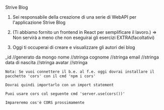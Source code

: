 <!--todo IL NOSTRO PRIMO API -->

Strive Blog

1. Sei responsabile della creazione di una serie di WebAPI per l'applicazione Strive Blog

2. (Ti abbiamo fornito un frontend in React per semplificare il lavoro.) => Non servirà a meno che non eseguirai gli esercizi EXTRA(facoltativi)

3. Oggi ti occuperai di creare e visualizzare gli autori dei blog

<!--! STRIVE BLOG - STRUTTURA -->

\_id //generato da mongo
nome //stringa
cognome //stringa
email //stringa
data di nascita //stringa
avatar //stringa

<!--! ESERCIZI -->

<!--? STRIVE BLOG - ROTTE -->

<!--* GET /authors => ritorna la lista degli autori -->
<!--* GET /authors/123 => ritorna il singolo autore -->
<!--* POST /authors => crea un nuovo autore -->

<!--? STRIVE BLOG - EXTRA FACOLTATIVI (per ora) -->

<!--* PUT /authors/123 => modifica l'autore con l'id associato -->
<!--* DELETE /authors/123 => cancella l'autore con l'id associato -->

<!--* Connessione del backend al frontend: -->

    Nota: Se vuoi connettere il b.e. al f.e. oggi dovrai installare il pacchetto 'cors' con il cmd 'npm i cors'

    Dovrai quindi importarlo con un import statement

    Puoi usare cors col seguente cmd 'server.use(cors())'

    Impareremo cos'è CORS prossimamente
